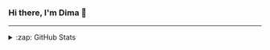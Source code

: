 ### Hi there, I'm Dima 👋

---

<details>
  <summary>:zap: GitHub Stats</summary>

  <img align="left" alt="Naruhin's GitHub stats" src="https://github-readme-stats.vercel.app/api?username=naruhin&show_icons=true&theme=dark" />

</details>


